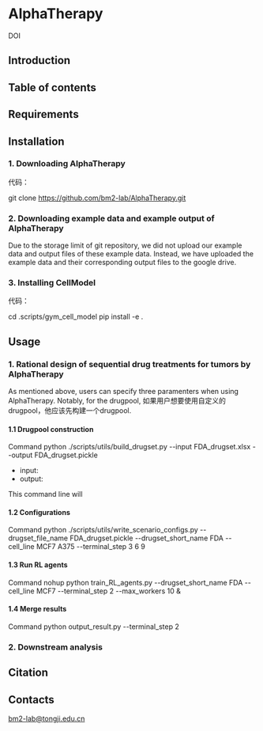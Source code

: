 # AlphaTherapy

DOI

## Introduction

## Table of contents

## Requirements

## Installation

### 1. Downloading AlphaTherapy

代码：

git clone https://github.com/bm2-lab/AlphaTherapy.git

### 2. Downloading example data and example output of AlphaTherapy
Due to the storage limit of git repository, we did not upload our example data and output files of these example data. Instead, we have uploaded the example data and their corresponding output files to the google drive. 

### 3. Installing CellModel

代码：

cd .scripts/gym_cell_model
pip install -e .

## Usage

### 1. Rational design of sequential drug treatments for tumors by AlphaTherapy
As mentioned above, users can specify three paramenters when using AlphaTherapy. Notably, for the drugpool, 如果用户想要使用自定义的drugpool，他应该先构建一个drugpool.
#### 1.1 Drugpool construction
Command
python ./scripts/utils/build_drugset.py --input FDA_drugset.xlsx --output FDA_drugset.pickle

* input:
* output:

This command line will

#### 1.2 Configurations
Command
python ./scripts/utils/write_scenario_configs.py --drugset_file_name FDA_drugset.pickle --drugset_short_name FDA --cell_line MCF7 A375 --terminal_step 3 6 9

#### 1.3 Run RL agents
Command
nohup python train_RL_agents.py --drugset_short_name FDA --cell_line MCF7 --terminal_step 2 --max_workers 10 &

#### 1.4 Merge results
Command
python output_result.py --terminal_step 2

### 2. Downstream analysis


## Citation

## Contacts
bm2-lab@tongji.edu.cn
















